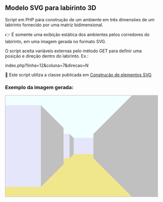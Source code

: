 ## Modelo SVG para labirinto 3D

Script em PHP para construção de um ambiente em três dimensões de um labirinto fornecido por uma matriz bidimensional.

:point_right: É somente uma exibição estática dos ambientes pelos corredores do labirinto, em uma imagem gerada no formato SVG.

O script aceita variáveis externas pelo método GET para definir uma posição e direção dentro do labirinto. Ex.:

index.php?linha=12&coluna=7&direcao=N

:eyes: Este script utiliza a classe publicada em [Construção de elementos SVG](https://github.com/danmadeira/construcao-elementos-svg)

### Exemplo da imagem gerada:

![Labirinto](img/labirinto.svg?raw=true)

